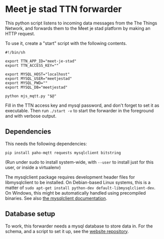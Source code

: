 Meet je stad TTN forwarder
==========================
This python script listens to incoming data messages from the The Things
Network, and forwards them to the Meet je stad platform by making an
HTTP request.

To use it, create a "start" script with the following contents.

	#!/bin/sh

	export TTN_APP_ID="meet-je-stad"
	export TTN_ACCESS_KEY=""

	export MYSQL_HOST="localhost"
	export MYSQL_USER="meetjestad"
	export MYSQL_PWD=""
	export MYSQL_DB="meetjestad"

	python mjs_mqtt.py "$@"

Fill in the TTN access key and mysql password, and don't forget to set it as
executable. Then run `./start -v` to start the forwarder in the
foreground and with verbose output.

Dependencies
------------
This needs the following dependencies:

	pip install paho-mqtt requests mysqlclient bitstring

(Run under sudo to install system-wide, with `--user` to install just
for this user, or inside a virtualenv)

The mysqlclient package requires development header files for
libmysqlclient to be installed. On Debian-based Linux systems, this is a
matter of `sudo apt-get install python-dev default-libmysqlclient-dev`.
On Windows, this might be automatically handled using precompiled
binaries.  See also [the mysqlclient
documentation](https://pypi.org/project/mysqlclient/).

Database setup
--------------
To work, this forwarder needs a mysql database to store data in. For the
schema, and a script to set it up, see the [website repository][1].

[1]: https://github.com/meetjestad/website/

